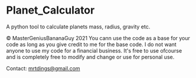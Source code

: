 # Planet_Calculator
A python tool to calculate planets mass, radius, gravity etc.

© MasterGeniusBananaGuy 2021
You cann use the code as a base for your code as long as you give credit to me for the base code.
I do not want anyone to use my code for a financial business.
It's free to use ofcourse and is completely free to modify and change or use for personal use.


Contact:
mrtdings@gmail.com
